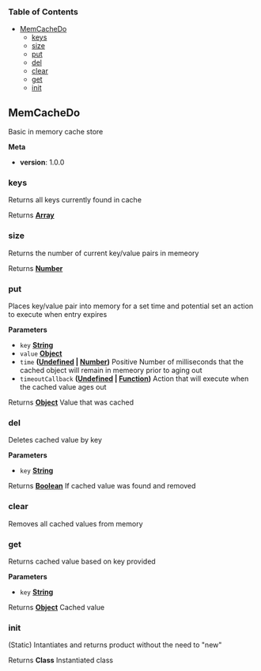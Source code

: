 <!-- Generated by documentation.js. Update this documentation by updating the source code. -->

### Table of Contents

-   [MemCacheDo][1]
    -   [keys][2]
    -   [size][3]
    -   [put][4]
    -   [del][5]
    -   [clear][6]
    -   [get][7]
    -   [init][8]

## MemCacheDo

Basic in memory cache store

**Meta**

-   **version**: 1.0.0

### keys

Returns all keys currently found in cache

Returns **[Array][9]** 

### size

Returns the number of current key/value pairs in memeory

Returns **[Number][10]** 

### put

Places key/value pair into memory for a set time and potential set an action to execute 
when entry expires

**Parameters**

-   `key` **[String][11]** 
-   `value` **[Object][12]** 
-   `time` **([Undefined][13] \| [Number][10])** Positive Number of milliseconds that the cached object will remain in memeory prior to aging out
-   `timeoutCallback` **([Undefined][13] \| [Function][14])** Action that will execute when the cached value ages out

Returns **[Object][12]** Value that was cached

### del

Deletes cached value by key

**Parameters**

-   `key` **[String][11]** 

Returns **[Boolean][15]** If cached value was found and removed

### clear

Removes all cached values from memory

### get

Returns cached value based on key provided

**Parameters**

-   `key` **[String][11]** 

Returns **[Object][12]** Cached value

### init

(Static) Intantiates and returns product without the need to "new"

Returns **Class** Instantiated class

[1]: #memcachedo

[2]: #keys

[3]: #size

[4]: #put

[5]: #del

[6]: #clear

[7]: #get

[8]: #init

[9]: https://developer.mozilla.org/docs/Web/JavaScript/Reference/Global_Objects/Array

[10]: https://developer.mozilla.org/docs/Web/JavaScript/Reference/Global_Objects/Number

[11]: https://developer.mozilla.org/docs/Web/JavaScript/Reference/Global_Objects/String

[12]: https://developer.mozilla.org/docs/Web/JavaScript/Reference/Global_Objects/Object

[13]: https://developer.mozilla.org/docs/Web/JavaScript/Reference/Global_Objects/undefined

[14]: https://developer.mozilla.org/docs/Web/JavaScript/Reference/Statements/function

[15]: https://developer.mozilla.org/docs/Web/JavaScript/Reference/Global_Objects/Boolean

